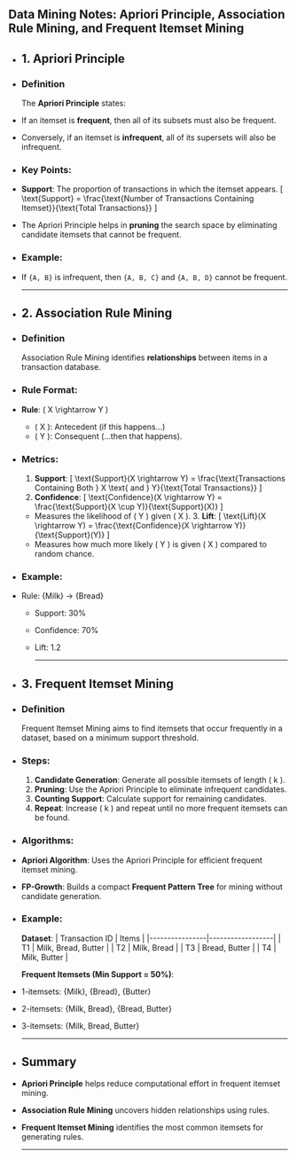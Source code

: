 ## Data Mining Notes: Apriori Principle, Association Rule Mining, and Frequent Itemset Mining
- ## 1. Apriori Principle
- ### Definition
  The **Apriori Principle** states:
- If an itemset is **frequent**, then all of its subsets must also be frequent.
- Conversely, if an itemset is **infrequent**, all of its supersets will also be infrequent.
- ### Key Points:
- **Support**: The proportion of transactions in which the itemset appears.
  \[
  \text{Support} = \frac{\text{Number of Transactions Containing Itemset}}{\text{Total Transactions}}
  \]
- The Apriori Principle helps in **pruning** the search space by eliminating candidate itemsets that cannot be frequent.
- ### Example:
- If `{A, B}` is infrequent, then `{A, B, C}` and `{A, B, D}` cannot be frequent.
  
  ---
- ## 2. Association Rule Mining
- ### Definition
  Association Rule Mining identifies **relationships** between items in a transaction database.
- ### Rule Format:
- **Rule**: \( X \rightarrow Y \)
	- \( X \): Antecedent (if this happens...)
	- \( Y \): Consequent (...then that happens).
- ### Metrics:
  1. **Support**: 
   \[
   \text{Support}(X \rightarrow Y) = \frac{\text{Transactions Containing Both } X \text{ and } Y}{\text{Total Transactions}}
   \]
  2. **Confidence**: 
   \[
   \text{Confidence}(X \rightarrow Y) = \frac{\text{Support}(X \cup Y)}{\text{Support}(X)}
   \]
	- Measures the likelihood of \( Y \) given \( X \).
	  3. **Lift**: 
	  \[
	  \text{Lift}(X \rightarrow Y) = \frac{\text{Confidence}(X \rightarrow Y)}{\text{Support}(Y)}
	  \]
	- Measures how much more likely \( Y \) is given \( X \) compared to random chance.
- ### Example:
- Rule: \{Milk\} → \{Bread\}
	- Support: 30%
	- Confidence: 70%
	- Lift: 1.2
	  
	  ---
- ## 3. Frequent Itemset Mining
- ### Definition
  Frequent Itemset Mining aims to find itemsets that occur frequently in a dataset, based on a minimum support threshold.
- ### Steps:
  1. **Candidate Generation**: Generate all possible itemsets of length \( k \).
  2. **Pruning**: Use the Apriori Principle to eliminate infrequent candidates.
  3. **Counting Support**: Calculate support for remaining candidates.
  4. **Repeat**: Increase \( k \) and repeat until no more frequent itemsets can be found.
- ### Algorithms:
- **Apriori Algorithm**: Uses the Apriori Principle for efficient frequent itemset mining.
- **FP-Growth**: Builds a compact **Frequent Pattern Tree** for mining without candidate generation.
- ### Example:
  **Dataset**:
  | Transaction ID | Items           |
  |----------------|------------------|
  | T1             | Milk, Bread, Butter |
  | T2             | Milk, Bread       |
  | T3             | Bread, Butter     |
  | T4             | Milk, Butter      |
  
  **Frequent Itemsets (Min Support = 50%)**:
- 1-itemsets: \{Milk\}, \{Bread\}, \{Butter\}
- 2-itemsets: \{Milk, Bread\}, \{Bread, Butter\}
- 3-itemsets: \{Milk, Bread, Butter\}
  
  ---
- ## Summary
- **Apriori Principle** helps reduce computational effort in frequent itemset mining.
- **Association Rule Mining** uncovers hidden relationships using rules.
- **Frequent Itemset Mining** identifies the most common itemsets for generating rules.
  
  ---